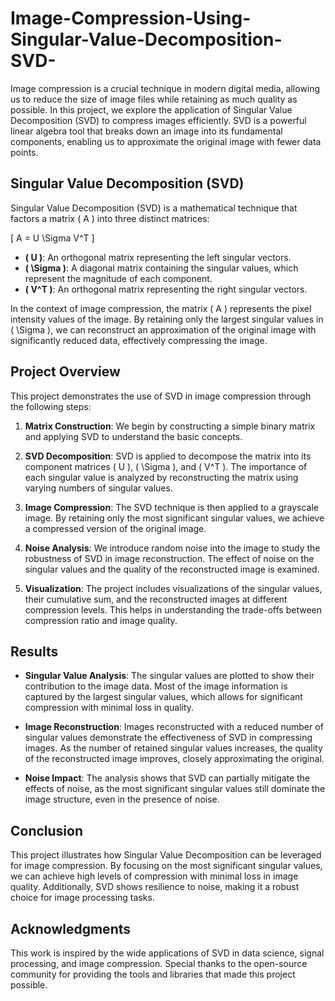 # Image-Compression-Using-Singular-Value-Decomposition-SVD-

Image compression is a crucial technique in modern digital media, allowing us to reduce the size of image files while retaining as much quality as possible. In this project, we explore the application of Singular Value Decomposition (SVD) to compress images efficiently. SVD is a powerful linear algebra tool that breaks down an image into its fundamental components, enabling us to approximate the original image with fewer data points.

## Singular Value Decomposition (SVD)
Singular Value Decomposition (SVD) is a mathematical technique that factors a matrix \( A \) into three distinct matrices:

\[ A = U \Sigma V^T \]

- **\( U \)**: An orthogonal matrix representing the left singular vectors.
- **\( \Sigma \)**: A diagonal matrix containing the singular values, which represent the magnitude of each component.
- **\( V^T \)**: An orthogonal matrix representing the right singular vectors.

In the context of image compression, the matrix \( A \) represents the pixel intensity values of the image. By retaining only the largest singular values in \( \Sigma \), we can reconstruct an approximation of the original image with significantly reduced data, effectively compressing the image.

## Project Overview
This project demonstrates the use of SVD in image compression through the following steps:

1. **Matrix Construction**: We begin by constructing a simple binary matrix and applying SVD to understand the basic concepts.

2. **SVD Decomposition**: SVD is applied to decompose the matrix into its component matrices \( U \), \( \Sigma \), and \( V^T \). The importance of each singular value is analyzed by reconstructing the matrix using varying numbers of singular values.

3. **Image Compression**: The SVD technique is then applied to a grayscale image. By retaining only the most significant singular values, we achieve a compressed version of the original image.

4. **Noise Analysis**: We introduce random noise into the image to study the robustness of SVD in image reconstruction. The effect of noise on the singular values and the quality of the reconstructed image is examined.

5. **Visualization**: The project includes visualizations of the singular values, their cumulative sum, and the reconstructed images at different compression levels. This helps in understanding the trade-offs between compression ratio and image quality.

## Results
- **Singular Value Analysis**: The singular values are plotted to show their contribution to the image data. Most of the image information is captured by the largest singular values, which allows for significant compression with minimal loss in quality.
  
- **Image Reconstruction**: Images reconstructed with a reduced number of singular values demonstrate the effectiveness of SVD in compressing images. As the number of retained singular values increases, the quality of the reconstructed image improves, closely approximating the original.

- **Noise Impact**: The analysis shows that SVD can partially mitigate the effects of noise, as the most significant singular values still dominate the image structure, even in the presence of noise.

## Conclusion
This project illustrates how Singular Value Decomposition can be leveraged for image compression. By focusing on the most significant singular values, we can achieve high levels of compression with minimal loss in image quality. Additionally, SVD shows resilience to noise, making it a robust choice for image processing tasks.

## Acknowledgments
This work is inspired by the wide applications of SVD in data science, signal processing, and image compression. Special thanks to the open-source community for providing the tools and libraries that made this project possible.
